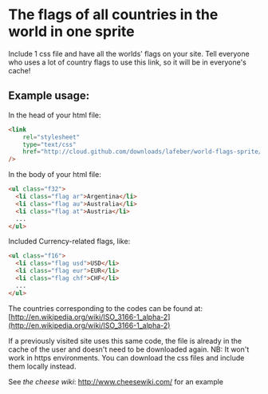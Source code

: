 # The flags of all countries in the world in one sprite

Include 1 css file and have all the worlds' flags on your site. Tell everyone who uses a lot of country flags to use this link, so it will be in everyone's cache!

## Example usage:

In the head of your html file:

```html
<link
    rel="stylesheet"
    type="text/css"
    href="http://cloud.github.com/downloads/lafeber/world-flags-sprite/flags32.css"
/>
```

In the body of your html file:

```html
<ul class="f32">
  <li class="flag ar">Argentina</li>
  <li class="flag au">Australia</li>
  <li class="flag at">Austria</li>
  ...
</ul>
```

Included Currency-related flags, like:

```html
<ul class="f16">
  <li class="flag usd">USD</li>
  <li class="flag eur">EUR</li>
  <li class="flag chf">CHF</li>
  ...
</ul>
```

The countries corresponding to the codes can be found at: [http://en.wikipedia.org/wiki/ISO_3166-1_alpha-2](http://en.wikipedia.org/wiki/ISO_3166-1_alpha-2)

If a previously visited site uses this same code, the file is already in the cache of the user and doesn't need to be downloaded again.
NB: It won't work in https environments. You can download the css files and include them locally instead.

See *the cheese wiki*: http://www.cheesewiki.com/ for an example
